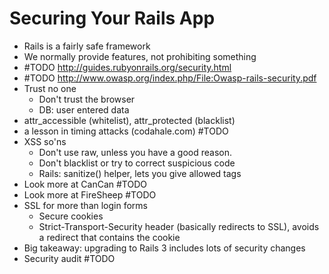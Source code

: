 Securing Your Rails App
=======================

* Rails is a fairly safe framework
* We normally provide features, not prohibiting something
* #TODO http://guides.rubyonrails.org/security.html
* #TODO http://www.owasp.org/index.php/File:Owasp-rails-security.pdf
* Trust no one
  * Don't trust the browser
  * DB: user entered data
* attr_accessible (whitelist), attr_protected (blacklist)
* a lesson in timing attacks (codahale.com) #TODO
* XSS so'ns
  * Don't use raw, unless you have a good reason.
  * Don't blacklist or try to correct suspicious code
  * Rails: sanitize() helper, lets you give allowed tags
* Look more at CanCan #TODO
* Look more at FireSheep #TODO
* SSL for more than login forms
  * Secure cookies
  * Strict-Transport-Security header (basically redirects to SSL), avoids a redirect that contains the cookie
* Big takeaway: upgrading to Rails 3 includes lots of security changes
* Security audit #TODO
